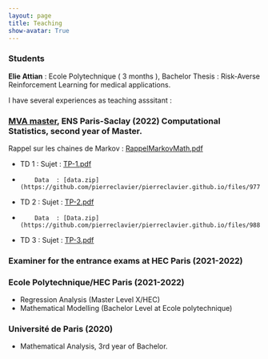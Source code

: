 ```yaml
---
layout: page
title: Teaching
show-avatar: True
---
```


### Students 

**Elie Attian** : Ecole Polytechnique ( 3 months ), Bachelor Thesis : Risk-Averse Reinforcement Learning for medical applications.

I have several experiences as teaching asssitant :

### [MVA master](https://www.master-mva.com/), ENS Paris-Saclay (2022) Computational Statistics, second year of Master.

Rappel sur les chaines de Markov : [RappelMarkovMath.pdf](https://github.com/pierreclavier/pierreclavier.github.io/files/9849848/RappelMarkovMath.pdf)



*  TD 1 : Sujet : [TP-1.pdf](https://github.com/pierreclavier/pierreclavier.github.io/files/9775924/TP-1.pdf)
*         Data  : [data.zip](https://github.com/pierreclavier/pierreclavier.github.io/files/9775977/data.zip)  
*  TD 2 : Sujet : [TP-2.pdf](https://github.com/pierreclavier/pierreclavier.github.io/files/9775925/TP-2.pdf)
*         Data  : [Data.zip](https://github.com/pierreclavier/pierreclavier.github.io/files/9882573/Data.zip)
*  TD 3 : Sujet : [TP-3.pdf](https://github.com/pierreclavier/pierreclavier.github.io/files/9775928/TP-3.pdf)



<!---
* 

*  TD 3 : #[TP-3.pdf](https://github.com/pierreclavier/pierreclavier.github.io/files/9775928/TP-3.pdf)

*  TD 4 : #[TP-4.pdf](https://github.com/pierreclavier/pierreclavier.github.io/files/9775929/TP-4.pdf)
-->


### Examiner for the entrance exams at HEC Paris (2021-2022)

### Ecole Polytechnique/HEC Paris (2021-2022)

* Regression Analysis (Master Level X/HEC)
* Mathematical Modelling (Bachelor Level at Ecole polytechnique)

### Université de Paris (2020)

* Mathematical Analysis, 3rd year of Bachelor.

<p>&nbsp;</p>

